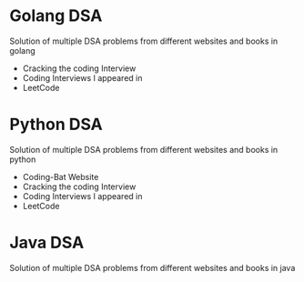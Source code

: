 # Golang DSA  

Solution of multiple DSA problems from different websites and books in golang

*  Cracking the coding Interview
*  Coding Interviews I appeared in 
*  LeetCode

# Python DSA  

Solution of multiple DSA problems from different websites and books in python

*  Coding-Bat Website
*  Cracking the coding Interview
*  Coding Interviews I appeared in
*  LeetCode


# Java DSA

Solution of multiple DSA problems from different websites and books in java
